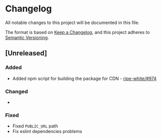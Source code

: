 # Changelog

All notable changes to this project will be documented in this file.

The format is based on [Keep a Changelog](https://keepachangelog.com/en/1.0.0/),
and this project adheres to [Semantic Versioning](https://semver.org/spec/v2.0.0.html).

## [Unreleased]

### Added

* Added npm script for building the package for CDN - [ripe-white/#974](https://github.com/ripe-tech/ripe-white/issues/974)

### Changed

* 

### Fixed

* Fixed `PUBLIC_URL` path
* Fix eslint dependencies problems
